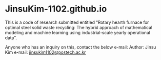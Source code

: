 # JinsuKim-1102.github.io

This is a code of research submitted entitled "Rotary hearth furnace for optimal steel solid waste recycling: The hybrid approach of mathematical modeling and machine learning using industrial-scale yearly operational data".

Anyone who has an inquiry on this, contact the below e-mail:
Author: Jinsu Kim
e-mail: jinsukim1102@postech.ac.kr
